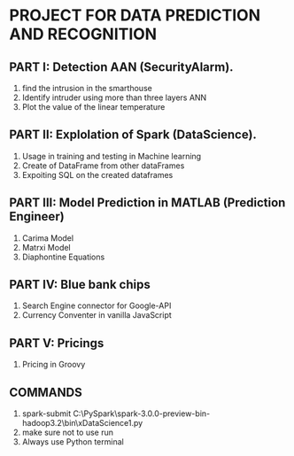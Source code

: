 # PROJECT FOR DATA PREDICTION  AND RECOGNITION

## PART I: Detection AAN (SecurityAlarm).
1. find the intrusion in the smarthouse
2. Identify intruder using more than three layers ANN
3. Plot the value of the linear temperature

## PART II: Explolation of Spark (DataScience).
1. Usage in training and testing in Machine learning
2. Create of DataFrame from other dataFrames
3. Expoiting SQL on the created dataframes

## PART III: Model Prediction in MATLAB (Prediction Engineer)
 1. Carima Model
 2. Matrxi Model
 3. Diaphontine Equations

## PART IV: Blue bank chips
 1. Search Engine connector for Google-API
 2. Currency Conventer in vanilla JavaScript 

## PART V: Pricings
 1. Pricing in Groovy

## COMMANDS
 1. spark-submit C:\PySpark\spark-3.0.0-preview-bin-hadoop3.2\bin\xDataScience1.py
 2. make sure not to use run
 3. Always use Python terminal
